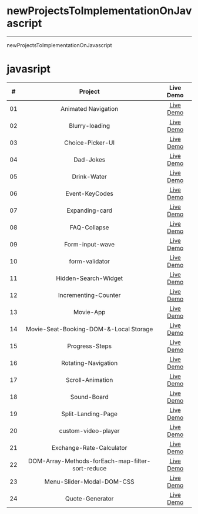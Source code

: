 # newProjectsToImplementationOnJavascript

________
newProjectsToImplementationOnJavascript
<h1>javasript</h1>

|  #  |            Project             | Live Demo |
| :-: | :----------------------------:  | :-------: |
| 01  |       Animated Navigation| [Live Demo](https://abanoubkerols.github.io/newProjectsToImplementationOnJavascript/Animated-Navigation/)  |
| 02  |       Blurry-loading| [Live Demo](https://abanoubkerols.github.io/newProjectsToImplementationOnJavascript/Blurry-loading/)  |
| 03  |       Choice-Picker-UI| [Live Demo](https://abanoubkerols.github.io/newProjectsToImplementationOnJavascript/Choice-Picker-UI/)  |
| 04  |      Dad-Jokes| [Live Demo](https://abanoubkerols.github.io/newProjectsToImplementationOnJavascript/Dad-Jokes/)  |
| 05  |      Drink-Water| [Live Demo](https://abanoubkerols.github.io/newProjectsToImplementationOnJavascript/Drink-Water/)  |
| 06  |      Event-KeyCodes| [Live Demo](https://abanoubkerols.github.io/newProjectsToImplementationOnJavascript/Event-KeyCodes/)  |
| 07  |      Expanding-card| [Live Demo](https://abanoubkerols.github.io/newProjectsToImplementationOnJavascript/Expanding-card/)  |
| 08  |      FAQ-Collapse| [Live Demo](https://abanoubkerols.github.io/newProjectsToImplementationOnJavascript/FAQ-Collapse/)  |
| 09  |      Form-input-wave| [Live Demo](https://abanoubkerols.github.io/newProjectsToImplementationOnJavascript/Form-input-wave/)  |
| 10  |      form-validator| [Live Demo](https://abanoubkerols.github.io/newProjectsToImplementationOnJavascript/form-validator/)  |
| 11  |     Hidden-Search-Widget| [Live Demo](https://abanoubkerols.github.io/newProjectsToImplementationOnJavascript/Hidden-Search-Widget/)  |
| 12  |     Incrementing-Counter| [Live Demo](https://abanoubkerols.github.io/newProjectsToImplementationOnJavascript/Incrementing-Counter/)  |
| 13 |     Movie-App| [Live Demo](https://abanoubkerols.github.io/newProjectsToImplementationOnJavascript/Movie-App/)  |
| 14 |     Movie-Seat-Booking-DOM-&-Local Storage| [Live Demo](https://abanoubkerols.github.io/newProjectsToImplementationOnJavascript/Movie-Seat-Booking-DOM-&-Local-Storage/)  |
| 15 |     Progress-Steps| [Live Demo](https://abanoubkerols.github.io/newProjectsToImplementationOnJavascript/Progress-Steps/)  |
| 16|     Rotating-Navigation| [Live Demo](https://abanoubkerols.github.io/newProjectsToImplementationOnJavascript/Rotating-Navigation/)  |
| 17|     Scroll-Animation| [Live Demo](https://abanoubkerols.github.io/newProjectsToImplementationOnJavascript/Scroll-Animation/)  |
| 18|     Sound-Board| [Live Demo](https://abanoubkerols.github.io/newProjectsToImplementationOnJavascript/Sound-Board/)  |
| 19|     Split-Landing-Page| [Live Demo](https://abanoubkerols.github.io/newProjectsToImplementationOnJavascript/Split-Landing-Page/)  |
| 20|     custom-video-player| [Live Demo](https://abanoubkerols.github.io/newProjectsToImplementationOnJavascript/custom-video-player/)  |
| 21|     Exchange-Rate-Calculator| [Live Demo](https://abanoubkerols.github.io/newProjectsToImplementationOnJavascript/Exchange-Rate-Calculator/)  |
| 22|     DOM-Array-Methods-forEach-map-filter-sort-reduce| [Live Demo](https://abanoubkerols.github.io/newProjectsToImplementationOnJavascript/DOM-Array-Methods-forEach-map-filter-sort-reduce/)  |
| 23|     Menu-Slider-Modal-DOM-CSS| [Live Demo](https://abanoubkerols.github.io/newProjectsToImplementationOnJavascript/Menu-Slider-Modal-DOM-CSS/)  |
| 24|     Quote-Generator| [Live Demo](https://abanoubkerols.github.io/newProjectsToImplementationOnJavascript/Quote-Generator/)  |